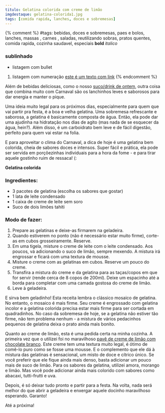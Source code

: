 ```yaml
---
titulo: Gelatina colorida com creme de limão
imgdestaque: gelatina-colorida1.jpg
tags: [comida rapida, lanches, doces e sobremesas]
---
```

{% comment %}
#tags: bebidas, doces e sobremesas, paes e bolos, lanches, massas , carnes , saladas, reutilizando sobras, pratos quentes, comida rapida, cozinha saudavel, especiais
**bold**
*italico*
### sublinhado
* listagem com bullet
1. listagem com numeração
[este é um texto com link](https://www.enderecodolink.com)
{% endcomment %}

Além de bebidas deliciosas, como o nosso [suco/drink de ontem](http://paneladepau.com.br/suco-de-morango-com-vodka), outra coisa que combina muito com Carnaval são os lanchinhos leves e saborosos para dar energia e manter o pique. 

Uma ideia muito legal para os próximos dias, especialmente para quem que vai partir pra festa, é a boa e velha gelatina. Uma sobremesa refrescante e saborosa, a gelatina é basicamente composta de água. Então, ela pode dar uma ajudinha na hidratação nos dias de agito (mas nada de se esquecer da água, hein?). Além disso, é um carboidrato bem leve e de fácil digestão, perfeito para quem vai estar na folia. 

E para aproveitar o clima do Carnaval, a dica de hoje é uma gelatina bem colorida, cheia de sabores doces e intensos. Super fácil e prática, ela pode ser servida em porçõezinhas individuais para a hora da fome - e para tirar aquele gostinho ruim de ressaca! (:

**Gelatina colorida**

### Ingredientes:

* 3 pacotes de gelatina (escolha os sabores que gostar)
* 1 lata de leite condensado
* 1 caixa de creme de leite sem soro
* Suco de dois limões tahiti

### Modo de fazer: 

1. Prepare as gelatinas e deixe-as firmarem na geladeira. 
2. Quando estiverem no ponto (não é necessário estar muito firme), corte-as em cubos grosseiramente. Reserve. 
3. Em uma tigela, misture o creme de leite com o leite condensado. Aos poucos, vá adicionando o suco de limão, sempre mexendo. A mistura irá engrossar e ficará com uma textura de mousse. 
4. Misture o creme com as gelatinas em cubos. Reserve um pouco do creme. 
5. Transfira a mistura do creme e da gelatina para as taças/copos em que for servir (rende cerca de 8 copos de 200ml). Deixe um espacinho até a borda para completar com uma camada gostosa do creme de limão.
6. Leve à geladeira.

E sirva bem geladinho! Esta receita lembra o clássico mosaico de gelatina. No entanto, o mosaico é mais firme. Seu creme é engrossado com gelatina incolor e a gelatina colorida precisa estar mais firme para ser cortada em quadradinhos. No caso da sobremesa de hoje, se a gelatina não estiver tão firme, não tem problema nenhum - a mistura de vários pedacinhos pequenos de gelatina deixa o prato ainda mais bonito. 

Quanto ao creme de limão, esta é uma pedida certa na minha cozinha. A primeira vez que o utilizei foi no maravilhoso [pavê de creme de limão com chocolate branco](http://paneladepau.com.br/pave-limao-chocolate-branco). Este creme tem uma textura muito legal, é ótimo de comê-lo puro como se fosse uma mousse. E o complemento que ele dá à mistura das gelatinas é sensacional, um misto de doce e cítrico único. Se você preferir que ele fique ainda mais denso, basta adicionar um pouco mais de suco de limão. Para os sabores da gelatina, utilizei amora, morango e limão. Mas você pode adicionar ainda mais colorido com sabores como abacaxi, tutti-frutti e uva. 

Depois, é só deixar tudo pronto e partir para a festa. Na volta, nada será melhor do que abrir a geladeira e enxergar aquele docinho maravilhoso esperando. Garanto! 

Até a próxima!